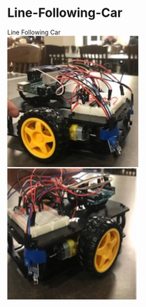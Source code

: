 # Line-Following-Car
Line Following Car
<br/>
<img src= "car 1.png" alt = "car view 1" width="300" height= "300"/>
<img src = "car 2.png" alt = "car view 2" width="300" height= "300"/>
<br/>

